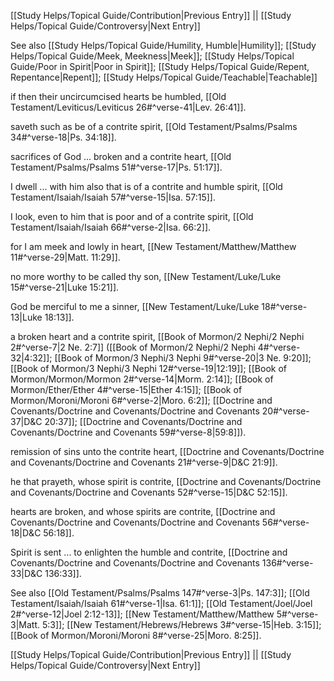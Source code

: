 [[Study Helps/Topical Guide/Contribution|Previous Entry]]  ||  [[Study Helps/Topical Guide/Controversy|Next Entry]]

 See also [[Study Helps/Topical Guide/Humility, Humble|Humility]]; [[Study Helps/Topical Guide/Meek, Meekness|Meek]]; [[Study Helps/Topical Guide/Poor in Spirit|Poor in Spirit]]; [[Study Helps/Topical Guide/Repent, Repentance|Repent]]; [[Study Helps/Topical Guide/Teachable|Teachable]]

 if then their uncircumcised hearts be humbled, [[Old Testament/Leviticus/Leviticus 26#^verse-41|Lev. 26:41]].

 saveth such as be of a contrite spirit, [[Old Testament/Psalms/Psalms 34#^verse-18|Ps. 34:18]].

 sacrifices of God ... broken and a contrite heart, [[Old Testament/Psalms/Psalms 51#^verse-17|Ps. 51:17]].

 I dwell ... with him also that is of a contrite and humble spirit, [[Old Testament/Isaiah/Isaiah 57#^verse-15|Isa. 57:15]].

 I look, even to him that is poor and of a contrite spirit, [[Old Testament/Isaiah/Isaiah 66#^verse-2|Isa. 66:2]].

 for I am meek and lowly in heart, [[New Testament/Matthew/Matthew 11#^verse-29|Matt. 11:29]].

 no more worthy to be called thy son, [[New Testament/Luke/Luke 15#^verse-21|Luke 15:21]].

 God be merciful to me a sinner, [[New Testament/Luke/Luke 18#^verse-13|Luke 18:13]].

 a broken heart and a contrite spirit, [[Book of Mormon/2 Nephi/2 Nephi 2#^verse-7|2 Ne. 2:7]] ([[Book of Mormon/2 Nephi/2 Nephi 4#^verse-32|4:32]]; [[Book of Mormon/3 Nephi/3 Nephi 9#^verse-20|3 Ne. 9:20]]; [[Book of Mormon/3 Nephi/3 Nephi 12#^verse-19|12:19]]; [[Book of Mormon/Mormon/Mormon 2#^verse-14|Morm. 2:14]]; [[Book of Mormon/Ether/Ether 4#^verse-15|Ether 4:15]]; [[Book of Mormon/Moroni/Moroni 6#^verse-2|Moro. 6:2]]; [[Doctrine and Covenants/Doctrine and Covenants/Doctrine and Covenants 20#^verse-37|D&C 20:37]]; [[Doctrine and Covenants/Doctrine and Covenants/Doctrine and Covenants 59#^verse-8|59:8]]).

 remission of sins unto the contrite heart, [[Doctrine and Covenants/Doctrine and Covenants/Doctrine and Covenants 21#^verse-9|D&C 21:9]].

 he that prayeth, whose spirit is contrite, [[Doctrine and Covenants/Doctrine and Covenants/Doctrine and Covenants 52#^verse-15|D&C 52:15]].

 hearts are broken, and whose spirits are contrite, [[Doctrine and Covenants/Doctrine and Covenants/Doctrine and Covenants 56#^verse-18|D&C 56:18]].

 Spirit is sent ... to enlighten the humble and contrite, [[Doctrine and Covenants/Doctrine and Covenants/Doctrine and Covenants 136#^verse-33|D&C 136:33]].

 See also [[Old Testament/Psalms/Psalms 147#^verse-3|Ps. 147:3]]; [[Old Testament/Isaiah/Isaiah 61#^verse-1|Isa. 61:1]]; [[Old Testament/Joel/Joel 2#^verse-12|Joel 2:12-13]]; [[New Testament/Matthew/Matthew 5#^verse-3|Matt. 5:3]]; [[New Testament/Hebrews/Hebrews 3#^verse-15|Heb. 3:15]]; [[Book of Mormon/Moroni/Moroni 8#^verse-25|Moro. 8:25]].

[[Study Helps/Topical Guide/Contribution|Previous Entry]]  ||  [[Study Helps/Topical Guide/Controversy|Next Entry]]